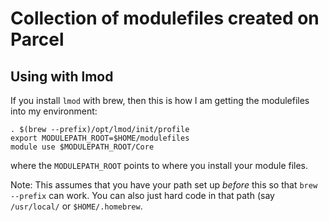 # Collection of modulefiles created on Parcel

## Using with lmod

If you install `lmod` with brew, then this is how I am getting the modulefiles into my environment:

```
. $(brew --prefix)/opt/lmod/init/profile
export MODULEPATH_ROOT=$HOME/modulefiles
module use $MODULEPATH_ROOT/Core
```

where the `MODULEPATH_ROOT` points to where you install your module files.

Note: This assumes that you have your path set up *before* this so that `brew --prefix` can work. You can also just hard code in that path (say `/usr/local/` or `$HOME/.homebrew`.
